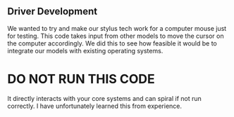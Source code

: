 ## Driver Development

We wanted to try and make our stylus tech work for a computer mouse just for testing. This code takes input from other models to move the cursor on the computer accordingly. We did this to see how feasible it would be to integrate our models with existing operating systems. 

# DO NOT RUN THIS CODE

It directly interacts with your core systems and can spiral if not run correctly. I have unfortunately learned this from experience. 
